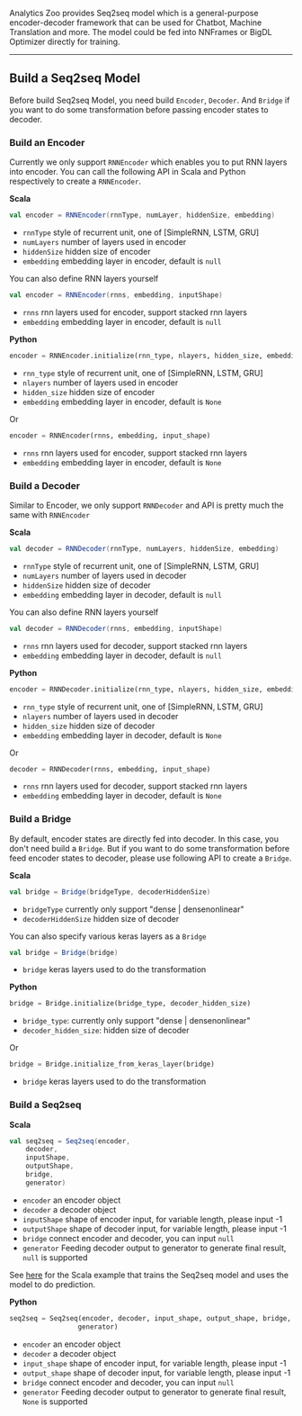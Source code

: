 Analytics Zoo provides Seq2seq model which is a general-purpose encoder-decoder framework that can be used for Chatbot, Machine Translation and more.
The model could be fed into NNFrames or BigDL Optimizer directly for training.

---
## **Build a Seq2seq Model**
Before build Seq2seq Model, you need build `Encoder`, `Decoder`. And `Bridge` if you want to do some transformation before passing encoder states to decoder.

### **Build an Encoder**
Currently we only support `RNNEncoder` which enables you to put RNN layers into encoder.
You can call the following API in Scala and Python respectively to create a `RNNEncoder`.

**Scala**
```scala
val encoder = RNNEncoder(rnnType, numLayer, hiddenSize, embedding)
```

* `rnnType` style of recurrent unit, one of [SimpleRNN, LSTM, GRU]
* `numLayers` number of layers used in encoder
* `hiddenSize` hidden size of encoder
* `embedding` embedding layer in encoder, default is `null`

You can also define RNN layers yourself
```scala
val encoder = RNNEncoder(rnns, embedding, inputShape)
```

* `rnns` rnn layers used for encoder, support stacked rnn layers
* `embedding` embedding layer in encoder, default is `null`

**Python**
```python
encoder = RNNEncoder.initialize(rnn_type, nlayers, hidden_size, embedding)
```

* `rnn_type` style of recurrent unit, one of [SimpleRNN, LSTM, GRU]
* `nlayers` number of layers used in encoder
* `hidden_size` hidden size of encoder
* `embedding` embedding layer in encoder, default is `None`

Or

```python
encoder = RNNEncoder(rnns, embedding, input_shape)
```

* `rnns` rnn layers used for encoder, support stacked rnn layers
* `embedding` embedding layer in encoder, default is `None`

### **Build a Decoder**
Similar to Encoder, we only support `RNNDecoder` and API is pretty much the same with `RNNEncoder`

**Scala**
```scala
val decoder = RNNDecoder(rnnType, numLayers, hiddenSize, embedding)
```

* `rnnType` style of recurrent unit, one of [SimpleRNN, LSTM, GRU]
* `numLayers` number of layers used in decoder
* `hiddenSize` hidden size of decoder
* `embedding` embedding layer in decoder, default is `null`

You can also define RNN layers yourself
```scala
val decoder = RNNDecoder(rnns, embedding, inputShape)
```

* `rnns` rnn layers used for decoder, support stacked rnn layers
* `embedding` embedding layer in decoder, default is `null`

**Python**
```python
encoder = RNNDecoder.initialize(rnn_type, nlayers, hidden_size, embedding):
```

* `rnn_type` style of recurrent unit, one of [SimpleRNN, LSTM, GRU]
* `nlayers` number of layers used in decoder
* `hidden_size` hidden size of decoder
* `embedding` embedding layer in decoder, default is `None`

Or

```python
decoder = RNNDecoder(rnns, embedding, input_shape)
```

* `rnns` rnn layers used for decoder, support stacked rnn layers
* `embedding` embedding layer in decoder, default is `None`

### **Build a Bridge**
By default, encoder states are directly fed into decoder. In this case, you don't need build a `Bridge`. But if you want to do some transformation before feed encoder states to decoder,
please use following API to create a `Bridge`.

**Scala**
```scala
val bridge = Bridge(bridgeType, decoderHiddenSize)
```

* `bridgeType` currently only support "dense | densenonlinear"
* `decoderHiddenSize` hidden size of decoder

You can also specify various keras layers as a `Bridge`
```scala
val bridge = Bridge(bridge)
```

* `bridge` keras layers used to do the transformation

**Python**
```python
bridge = Bridge.initialize(bridge_type, decoder_hidden_size)
```

* `bridge_type`: currently only support "dense | densenonlinear"
* `decoder_hidden_size`: hidden size of decoder

Or

```python
bridge = Bridge.initialize_from_keras_layer(bridge)
```

* `bridge` keras layers used to do the transformation

### **Build a Seq2seq**

**Scala**
```scala
val seq2seq = Seq2seq(encoder,
    decoder,
    inputShape,
    outputShape,
    bridge,
    generator)
```

* `encoder` an encoder object
* `decoder` a decoder object
* `inputShape` shape of encoder input, for variable length, please input -1
* `outputShape` shape of decoder input, for variable length, please input -1
* `bridge` connect encoder and decoder, you can input `null`
* `generator` Feeding decoder output to generator to generate final result, `null` is supported

See [here](https://github.com/intel-analytics/analytics-zoo/tree/master/zoo/src/main/scala/com/intel/analytics/zoo/examples/chatbot) for the Scala example that trains the Seq2seq model and uses the model to do prediction.

**Python**
```python
seq2seq = Seq2seq(encoder, decoder, input_shape, output_shape, bridge,
                 generator)
```

* `encoder` an encoder object
* `decoder` a decoder object
* `input_shape` shape of encoder input, for variable length, please input -1
* `output_shape` shape of decoder input, for variable length, please input -1
* `bridge` connect encoder and decoder, you can input `null`
* `generator` Feeding decoder output to generator to generate final result, `None` is supported
